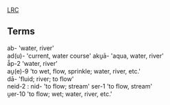 [LRC]()

## Terms
ab-   'water, river'   
ad(u)-   'current, water course'
aku̯ā-   'aqua, water, river'   
ā̆p-2   'water, river'   
au̯(e)-9   'to wet, flow, sprinkle; water, river, etc.'   
dā-   'fluid; river; to flow'   
neid-2 : nid-   'to flow; stream'
ser-1   'to flow, stream'   
u̯er-10   'to flow; wet; water, river, etc.'

